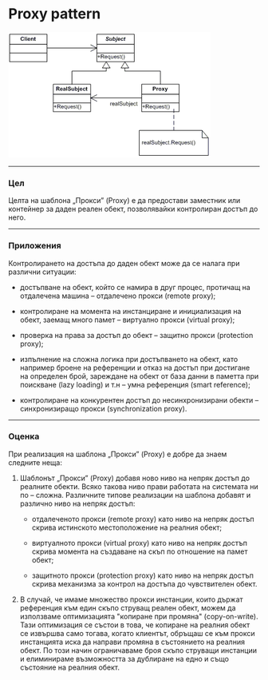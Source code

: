 # Proxy pattern

![Proxy pattern diagram](proxy.gif)

---

### Цел

Целта на шаблона „Прокси” (Proxy) е да предостави заместник или контейнер за даден реален обект, позволявайки контролиран достъп до него.

---

### Приложения

Контролирането на достъпа до даден обект може да се налага при различни ситуации:

* достъпване на обект, който се намира в друг процес, протичащ на отдалечена машина – отдалечено прокси (remote proxy);

* контролиране на момента на инстанциране и инициализация на обект, заемащ много памет – виртуално прокси (virtual proxy);

* проверка на права за достъп до обект – защитно прокси (protection proxy);

* изпълнение на сложнa логика при достъпването на обект, като например броене на референции и отказ на достъп при достигане на определен брой, зареждане на обект от база данни в паметта при поискване (lazy loading) и т.н – умна референция (smart reference);

* контролиране на конкурентен достъп до несинхронизирани обекти – синхронизиращо прокси (synchronization proxy).


---

### Оценка

При реализация на шаблона „Прокси” (Proxy) е добре да знаем следните неща:

1.	Шаблонът „Прокси” (Proxy) добавя ново ниво на непряк достъп до реалните обекти. Всяко такова ниво прави работата на системата ни по – сложна. Различните типове реализации на шаблона добавят и различно ниво на непряк достъп:

	* отдалеченото прокси (remote proxy) като ниво на непряк достъп скрива истинското местоположение на реалния обект;

	* виртуалното прокси (virtual proxy) като ниво на непряк достъп скрива момента на създаване на скъп по отношение на памет обект;
	
	* защитното прокси (protection proxy) като ниво на непряк достъп скрива механизма за контрол на достъпа до чувствителен обект. 

2.	В случай, че имаме множество прокси инстанции, които държат референция към един скъпо струващ реален обект, можем да използваме оптимизацията "копиране при промяна" (copy-on-write). Тази оптимизация се състои в това, че копиране на реалния обект се извършва само тогава, когато клиентът, обръщаш се към прокси инстанцията иска да направи промяна в състоянието на реалния обект. По този начин ограничаваме броя скъпо струващи инстанции и елиминираме възможността за дублиране на едно и също състояние на реалния обект.
